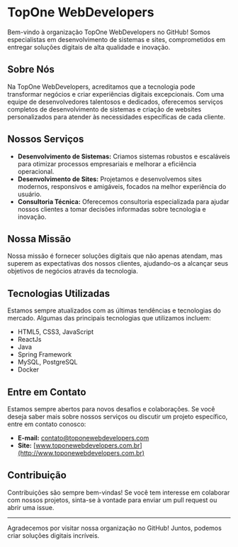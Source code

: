 # TopOne WebDevelopers

Bem-vindo à organização TopOne WebDevelopers no GitHub! Somos especialistas em desenvolvimento de sistemas e sites, comprometidos em entregar soluções digitais de alta qualidade e inovação.

## Sobre Nós

Na TopOne WebDevelopers, acreditamos que a tecnologia pode transformar negócios e criar experiências digitais excepcionais. Com uma equipe de desenvolvedores talentosos e dedicados, oferecemos serviços completos de desenvolvimento de sistemas e criação de websites personalizados para atender às necessidades específicas de cada cliente.

## Nossos Serviços

- **Desenvolvimento de Sistemas:** Criamos sistemas robustos e escaláveis para otimizar processos empresariais e melhorar a eficiência operacional.
- **Desenvolvimento de Sites:** Projetamos e desenvolvemos sites modernos, responsivos e amigáveis, focados na melhor experiência do usuário.
- **Consultoria Técnica:** Oferecemos consultoria especializada para ajudar nossos clientes a tomar decisões informadas sobre tecnologia e inovação.

## Nossa Missão

Nossa missão é fornecer soluções digitais que não apenas atendam, mas superem as expectativas dos nossos clientes, ajudando-os a alcançar seus objetivos de negócios através da tecnologia.

## Tecnologias Utilizadas

Estamos sempre atualizados com as últimas tendências e tecnologias do mercado. Algumas das principais tecnologias que utilizamos incluem:

- HTML5, CSS3, JavaScript
- ReactJs
- Java
- Spring Framework
- MySQL, PostgreSQL
- Docker

## Entre em Contato

Estamos sempre abertos para novos desafios e colaborações. Se você deseja saber mais sobre nossos serviços ou discutir um projeto específico, entre em contato conosco:

- **E-mail:** contato@toponewebdevelopers.com
- **Site:** [www.toponewebdevelopers.com.br](http://www.toponewebdevelopers.com.br)

## Contribuição

Contribuições são sempre bem-vindas! Se você tem interesse em colaborar com nossos projetos, sinta-se à vontade para enviar um pull request ou abrir uma issue.

---

Agradecemos por visitar nossa organização no GitHub! Juntos, podemos criar soluções digitais incríveis.

